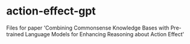 # action-effect-gpt
Files for paper 'Combining Commonsense Knowledge Bases with Pre-trained Language Models for Enhancing Reasoning about Action Effect'
